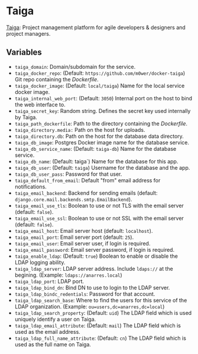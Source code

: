 # Taiga

[Taiga](https://taiga.io/): Project management platform for agile developers
& designers and project managers.

## Variables

* `taiga_domain`: Domain/subdomain for the service.
* `taiga_docker_repo`: (Default: `https://github.com/m0wer/docker-taiga`)
  Git repo containing the *Dockerfile*.
* `taiga_docker_image`: (Default: `local/taiga`) Name for the local service
  docker image.
* `taiga_internal_web_port`: (Default: `3050`) Internal port on the host to
   bind the web interface to.
* `taiga_secret_key`: Random string. Defines the secret key used internally by
   Taiga.
* `taiga_path_dockerfile`: Path to the directory containing the *Dockerfile*.
* `taiga_directory.media:` Path on the host for uploads.
* `taiga_directory.db`: Path on the host for the database data directory.
* `taiga_db_image`: Postgres Docker image name for the database service.
* `taiga_db_service_name`: (Default: `taiga-db`) Name for the database
  service.
* `taiga_db_name`: (Default: taiga`) Name for the database for this app.
* `taiga_db_user`: (Default: `taiga`) Username for the database and the
  app.
* `taiga_db_user_pass`: Password for that user.
* `taiga_default_from_email`: Default "from" email address for notifications.
* `taiga_email_backend`: Backend for sending emails (default:
   `django.core.mail.backends.smtp.EmailBackend`).
* `taiga_email_use_tls`: Boolean to use or not TLS with the email server
   (default: `false`).
* `taiga_email_use_ssl`: Boolean to use or not SSL with the email server
   (default: `false`).
* `taiga_email_host`: Email server host (default: `localhost`).
* `taiga_email_port`: Email server port (default: `25`).
* `taiga_email_user`: Email server user, if login is required.
* `taiga_email_password`: Email server password, if login is required.
* `taiga_enable_ldap`: (Default: `true`) Boolean to enable or disable
  the LDAP logging ability.
* `taiga_ldap_server`: LDAP server address. Include `ldaps://` at the
  begining. (Example: `ldaps://anarres.local`)
* `taiga_ldap_port`: LDAP port.
* `taiga_ldap_bind_dn`: Bind DN to use to login to the LDAP server.
* `taiga_ldap_bindc_redentials`: Password for that account.
* `taiga_ldap_search_base`: Where to find the users for this service of the
   LDAP organization. (Example: `ou=users,dc=anarres,dc=local`)
* `taiga_ldap_search_property`: (Default: `uid`) The LDAP field which is used
   uniquely identify a user on Taiga.
* `taiga_ldap_email_attribute`: (Default: `mail`) The LDAP field which is used
   as the email address.
* `taiga_ldap_full_name_attribute`: (Default: `cn`) The LDAP field which is
   used as the full name on Taiga.
